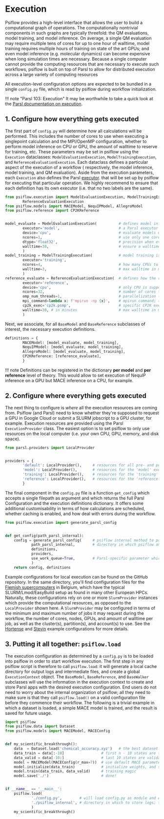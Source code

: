 # Execution

Psiflow provides a high-level interface that allows the user to build a
computational graph of operations.
The computationally nontrivial components in such graphs are typically
threefold: the QM evaluations, model training, and model inference.
On average, a single QM evaluation may require multiple tens of cores for
up to one hour of walltime, model training requires multiple hours of training on state of the art
GPUs; and even model inference (e.g. molecular dynamics) can become
expensive when long simulation times are necessary.
Because a single computer cannot provide the computing resources that are necessary to execute
such workflows, psiflow is built on top of Parsl to allow for distributed execution
across a large variety of computing resources

All execution-level configuration options are expected to be bundled
in a single `config.py` file, which is read by psiflow during workflow
initialization.

!!! note "Parsl 103: Execution"
    It may be worthwhile to take a quick look at the
    [Parsl documentation on execution](https://parsl.readthedocs.io/en/stable/userguide/execution.html).


## 1. Configure __how__ everything gets executed
The first part of `config.py` will determine _how_ all calculations will be performed.
This includes the number of cores to use when executing a singlepoint calculation
and the MPI/OpenMP configuration, whether to perform model inference on CPU or GPU,
the amount of walltime to reserve for training, etc.
These parameters may be set in psiflow using the `Execution` dataclasses:
`ModelEvaluationExecution`, `ModelTrainingExecution`, and `ReferenceEvaluationExecution`.
Each dataclass defines a particular aspect of the execution of a workflow (
respectively, the model inference, model training, and QM evaluation).
Aside from the execution parameters, each `Execution` also defines the
Parsl [executor](https://parsl.readthedocs.io/en/stable/userguide/execution.html#executors).
that will be set up by psiflow for executing that particular operation.
We highly recommend to ensure that each definition has its own executor
(i.e. that no two labels are the same).

```py
from psiflow.execution import ModelEvaluationExecution, ModelTrainingExecution, \
        ReferenceEvaluationExecution
from psiflow.models import MACEModel, NequIPModel, AllegroModel
from psiflow.reference import CP2KReference


model_evaluate = ModelEvaluationExecution(          # defines model inference (e.g. for walker propagation)
        executor='model',                           # a Parsl executor with label 'model' will be created
        device='cpu',                               # evaluate models on the CPU (instead of a GPU)
        ncores=1,                                   # use only one core per simulation
        dtype='float32',                            # precision when evaluating the network (32/64)
        walltime=30,                                # ensure a walltime of two minutes per dynamic walker 
        )
model_training = ModelTrainingExecution(            # model training is forced to be executed on GPU!
        executor='training',
        ncores=4,                                   # how many CPUs to use (typically #ncores / #ngpus)
        walltime=3,                                 # max walltime in minutes,
        )
reference_evaluate = ReferenceEvaluationExecution(  # defines how the reference calculations are performed
        executor='reference',
        device='cpu',                               # only CPU is supported for QM at the moment
        ncores=32,                                  # number of cores to use per calculation
        omp_num_threads=1,                          # parallelization (mpi_num_proc = ncores / omp_num_threads)
        mpi_command=lambda x: f'mpirun -np {x}',    # mpirun command; this is cluster-dependent sometimes
        cp2k_exec='cp2k.psmp',                      # specific CP2K executable; is sometimes cp2k.popt
        walltime=30, # in minutes                   # max walltime in minutes per singlepoint
        )
```
Next, we associate, for all `BaseModel` and `BaseReference` subclasses of interest,
the necessary execution definitions.

```py
definitions = {
        MACEModel: [model_evaluate, model_training],
        NequIPModel: [model_evaluate, model_training],
        AllegroModel: [model_evaluate, model_training],
        CP2KReference: [reference_evaluate],
        }
```
!!! note
    Definitions can be registered in the dictionary __per model__ and __per reference__ level of theory.
    This would allow to set execution of NequIP inference on a GPU but MACE 
    inference on a CPU, for example.


## 2. Configure __where__ everything gets executed
The next thing to configure is _where_ all the execution resources are coming
from. Psiflow (and Parsl) need to know whether they're supposed to request
a GPU in Google Cloud or submit a SLURM jobscript to a GPU cluster, for example.
Execution resources are provided using the Parsl `ExecutionProvider` class.
The easiest option is to set psiflow to only use resources on the local
computer (i.e. your own CPU, GPU, memory, and disk space).
```py
from parsl.providers import LocalProvider


providers = {
        'default': LocalProvider(),     # resources for all pre- and post-processing
        'model': LocalProvider(),       # resources for the 'model' executor (i.e. model evaluation)
        'training': LocalProvider(),    # resources for the 'training' executor (i.e. model training)
        'reference': LocalProvider(),   # resources for the 'reference' executor (i.e. for QM singlepoints)
        }
```
The final component in the `config.py` file is a function `get_config` which
accepts a single filepath as argument and which returns the full Parsl Configuration
and the execution definitions dictionary. It offers some additional customisability
in terms of how calculations are scheduled, whether caching is enabled, and how
deal with errors during the workflow.

```py
from psiflow.execution import generate_parsl_config


def get_config(path_parsl_internal):
    config = generate_parsl_config(     # psiflow internal method to parse definitions and providers
            path_parsl_internal,        # directory in which psiflow and parsl may cache intermediate files
            definitions,
            providers,
            use_work_queue=True,        # Parsl-specific parameter which specifies the Executor class
            )
    return config, definitions
```
Example configurations for local execution can be found on the GitHub repository.
In the same directory, you'll find configuration files for the
[Flemish supercomputers](https://vlaams-supercomputing-centrum-vscdocumentation.readthedocs-hosted.com/en/latest/gent/tier1_hortense.html)
in Belgium, which have the typical SLURM/Lmod/EasyBuild setup as found
in many other European HPCs.
Naturally, these configurations rely on one or more `SlurmProvider` instances
which provide the computational resources,
as opposed to the `LocalProvider` shown here. A `SlurmProvider` may
be configured in terms of the minimum and maximum number of jobs it may request
during the workflow,
the number of cores, nodes, GPUs, and amount of walltime per job, as well as
the cluster(s), partition(s), and account(s) to use.
See the [Hortense](https://github.com/svandenhaute/psiflow/blob/main/configs/vsc_hortense.py)
and [Stevin](https://github.com/svandenhaute/psiflow/blob/main/configs/vsc_stevin.py)
example configurations for more details.

## 3. Putting it all together: `psiflow.load`
The execution configuration as determined by a `config.py` is to be loaded
into psiflow in order to start workflow execution.
The first step in any psiflow script is therefore to call `psiflow.load`:
it will generate a local cache directory for output
logs and intermediate files, and create a global `ExecutionContext` object.
The `BaseModel`, `BaseReference`, and `BaseWalker` subclasses
will use the information in the execution context to create and store
Parsl apps with the desired execution configuration.
End users do not need to worry about the internal organization of psiflow;
all they need to make sure is that they call `psiflow.load()` on a valid
configuration file before they commence their workflow.
The following is a trivial example in which a dataset is loaded, a simple MACE
model is trained, and the result is saved for future usage.

```py title='my_script.py'
import psiflow
from psiflow.data import Dataset
from psiflow.models import MACEModel, MACEConfig


def my_scientific_breakthrough():
    data  = Dataset.load('chemical_accuracy.xyz')   # the best dataset in the world
    data_train = data[:-10]                 # first n - 10 states are training
    data_valid = data[-10:]                 # last 10 states are validation
    model = MACEModel(MACEConfig(r_max=7))  # use default MACE parameters, but increase the cutoff to 7 A
    model.initialize(data_train)            # initialize weights, and scaling/normalization factors in layers
    model.train(data_train, data_valid)     # training magic
    model.save('./')                        # done!


if __name__ == '__main__':
    psiflow.load(
            './config.py',        # will load config.py as module and execute its get_config() method
            './psiflow_internal', # directory in which to store logs; this path should not already exist
            )
    my_scientific_breakthrough()

```
